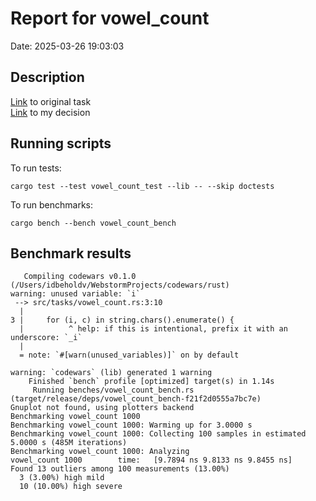 # Report for vowel_count
Date: 2025-03-26 19:03:03

## Description
[Link](https://www.codewars.com/kata/54ff3102c1bad923760001f3/train/rust) to original task  
[Link](https://github.com/idbeholdv18/codewars/tree/master/rust/src/tasks/vowel_count.rs) to my decision  
## Running scripts
To run tests:
```
cargo test --test vowel_count_test --lib -- --skip doctests
```
To run benchmarks:
```
cargo bench --bench vowel_count_bench
```

## Benchmark results
```
   Compiling codewars v0.1.0 (/Users/idbeholdv/WebstormProjects/codewars/rust)
warning: unused variable: `i`
 --> src/tasks/vowel_count.rs:3:10
  |
3 |     for (i, c) in string.chars().enumerate() {
  |          ^ help: if this is intentional, prefix it with an underscore: `_i`
  |
  = note: `#[warn(unused_variables)]` on by default

warning: `codewars` (lib) generated 1 warning
    Finished `bench` profile [optimized] target(s) in 1.14s
     Running benches/vowel_count_bench.rs (target/release/deps/vowel_count_bench-f21f2d0555a7bc7e)
Gnuplot not found, using plotters backend
Benchmarking vowel_count 1000
Benchmarking vowel_count 1000: Warming up for 3.0000 s
Benchmarking vowel_count 1000: Collecting 100 samples in estimated 5.0000 s (485M iterations)
Benchmarking vowel_count 1000: Analyzing
vowel_count 1000        time:   [9.7894 ns 9.8133 ns 9.8455 ns]
Found 13 outliers among 100 measurements (13.00%)
  3 (3.00%) high mild
  10 (10.00%) high severe

```
